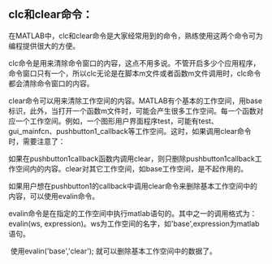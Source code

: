 ## clc和clear命令：

   在MATLAB中，clc和clear命令是大家经常用到的命令，熟练使用这两个命令可为编程提供很大的方便。

​      clc命令是用来清除命令窗口的内容，这点不用多说。不管开启多少个应用程序，命令窗口只有一个，所以clc无论是在脚本m文件或者函数m文件调用时，clc命令都会清除命令窗口的内容。


 clear命令可以用来清除工作空间的内容。MATLAB有个基本的工作空间，用base标识，此外，当打开一个函数m文件时，可能会产生很多工作空间。每一个函数对应一个工作空间。例如，一个图形用户界面程序test，可能有test、gui_mainfcn、pushbutton1_callback等工作空间。这时，如果调用clear命令时，需要注意了：

​      如果在pushbutton1callback函数内调用clear，则只删除pushbutton1callback工作空间内的内容。clear对其它工作空间，如base工作空间，是不起作用的。

​      如果用户想在pushbutton1的callback中调用clear命令来删除基本工作空间中的内容，可以使用evalin命令。

​      evalin命令是在指定的工作空间中执行matlab语句的。其中之一的调用格式为：evalin(ws, expression)。ws为工作空间的名字，如'base',expression为matlab语句。

​      使用evalin('base','clear'); 就可以删除基本工作空间中的数据了。





